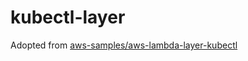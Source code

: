 # kubectl-layer

Adopted from [aws-samples/aws-lambda-layer-kubectl](https://github.com/aws-samples/aws-lambda-layer-kubectl)
